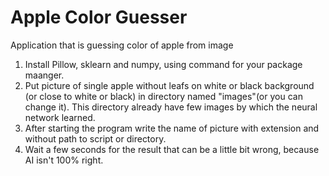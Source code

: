 # Apple Color Guesser
Application that is guessing color of apple from image

1) Install Pillow, sklearn and numpy, using command for your package maanger.
2) Put picture of single apple without leafs on white or black background (or close to white or black) in directory named "images"(or you can change it). This directory already have few images by which the neural network learned.
3) After starting the program write the name of picture with extension and without path to script or directory.
4) Wait a few seconds for the result that can be a little bit wrong, because AI isn't 100% right.